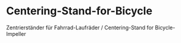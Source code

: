 # Centering-Stand-for-Bicycle
Zentrierständer für Fahrrad-Laufräder / Centering-Stand for Bicycle-Impeller
